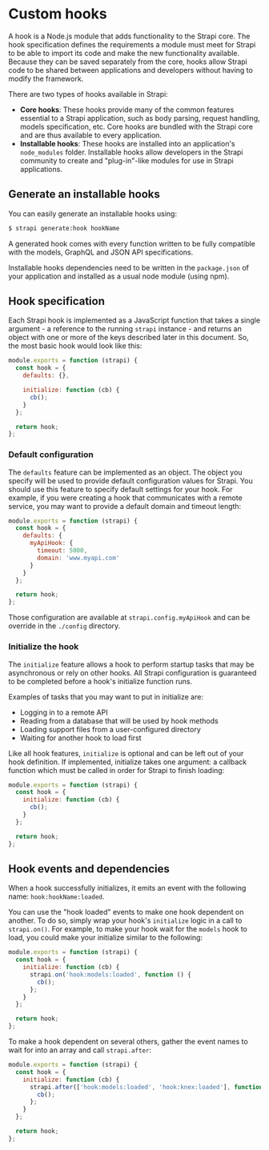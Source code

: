 # Custom hooks

A hook is a Node.js module that adds functionality to the Strapi core. The hook specification defines the requirements a module must meet for Strapi to be able to import its code and make the new functionality available. Because they can be saved separately from the core, hooks allow Strapi code to be shared between applications and developers without having to modify the framework.

There are two types of hooks available in Strapi:

- **Core hooks**: These hooks provide many of the common features essential to a Strapi application, such as body parsing, request handling, models specification, etc. Core hooks are bundled with the Strapi core and are thus available to every application.
- **Installable hooks**: These hooks are installed into an application's `node_modules` folder. Installable hooks allow developers in the Strapi community to create and "plug-in"-like modules for use in Strapi applications.

## Generate an installable hooks

You can easily generate an installable hooks using:

```bash
$ strapi generate:hook hookName
```

A generated hook comes with every function written to be fully compatible with the models, GraphQL and JSON API specifications.

Installable hooks dependencies need to be written in the `package.json` of your application and installed as a usual node module (using npm).

## Hook specification

Each Strapi hook is implemented as a JavaScript function that takes a single argument - a reference to the running `strapi` instance - and returns an object with one or more of the keys described later in this document. So, the most basic hook would look like this:

```js
module.exports = function (strapi) {
  const hook = {
    defaults: {},

    initialize: function (cb) {
      cb();
    }
  };

  return hook;
};
```

### Default configuration

The `defaults` feature can be implemented as an object. The object you specify will be used to provide default configuration values for Strapi. You should use this feature to specify default settings for your hook. For example, if you were creating a hook that communicates with a remote service, you may want to provide a default domain and timeout length:

```js
module.exports = function (strapi) {
  const hook = {
    defaults: {
      myApiHook: {
        timeout: 5000,
        domain: 'www.myapi.com'
      }
    }
  };

  return hook;
};
```

Those configuration are available at `strapi.config.myApiHook` and can be override in the `./config` directory.

### Initialize the hook

The `initialize` feature allows a hook to perform startup tasks that may be asynchronous or rely on other hooks. All Strapi configuration is guaranteed to be completed before a hook's initialize function runs.

Examples of tasks that you may want to put in initialize are:
- Logging in to a remote API
- Reading from a database that will be used by hook methods
- Loading support files from a user-configured directory
- Waiting for another hook to load first

Like all hook features, `initialize` is optional and can be left out of your hook definition. If implemented, initialize takes one argument: a callback function which must be called in order for Strapi to finish loading:

```js
module.exports = function (strapi) {
  const hook = {
    initialize: function (cb) {
      cb();
    }
  };

  return hook;
};
```

## Hook events and dependencies

When a hook successfully initializes, it emits an event with the following name: `hook:hookName:loaded`.

You can use the "hook loaded" events to make one hook dependent on another. To do so, simply wrap your hook's `initialize` logic in a call to `strapi.on()`. For example, to make your hook wait for the `models` hook to load, you could make your initialize similar to the following:

```js
module.exports = function (strapi) {
  const hook = {
    initialize: function (cb) {
      strapi.on('hook:models:loaded', function () {
        cb();
      };
    }
  };

  return hook;
};
```

To make a hook dependent on several others, gather the event names to wait for into an array and call `strapi.after`:

```js
module.exports = function (strapi) {
  const hook = {
    initialize: function (cb) {
      strapi.after(['hook:models:loaded', 'hook:knex:loaded'], function () {
        cb();
      };
    }
  };

  return hook;
};
```
